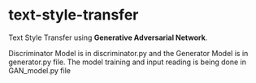 # text-style-transfer

Text Style Transfer using **Generative Adversarial Network**.

Discriminator Model is in discriminator.py and the Generator Model is in generator.py file. The model training and input reading is being done in GAN_model.py file
